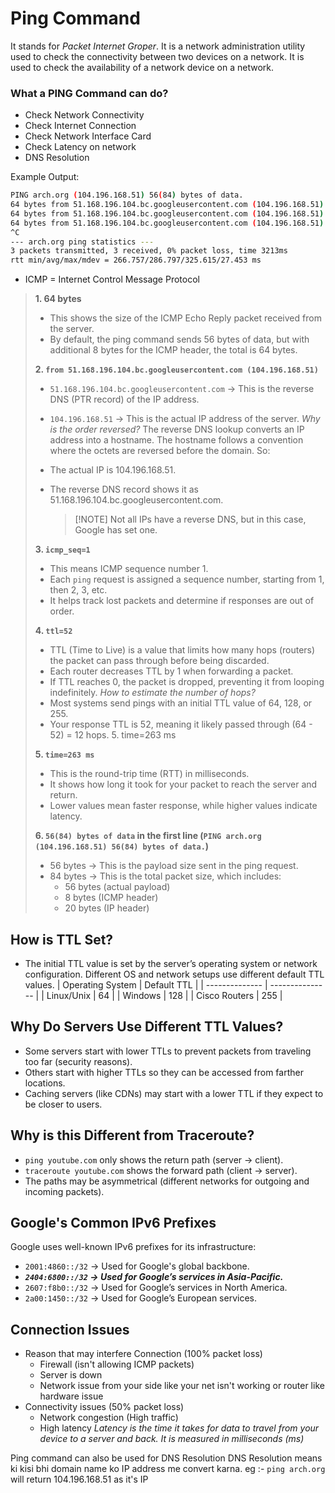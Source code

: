 # Ping Command

It stands for _Packet Internet Groper_. It is a network administration utility used to check the connectivity between two devices on a network. It is used to check the availability of a network device on a network.

### What a PING Command can do?

- Check Network Connectivity
- Check Internet Connection
- Check Network Interface Card
- Check Latency on network
- DNS Resolution

Example Output:

```bash ping arch.org
PING arch.org (104.196.168.51) 56(84) bytes of data.
64 bytes from 51.168.196.104.bc.googleusercontent.com (104.196.168.51): icmp_seq=1 ttl=52 time=268 ms
64 bytes from 51.168.196.104.bc.googleusercontent.com (104.196.168.51): icmp_seq=2 ttl=52 time=267 ms
64 bytes from 51.168.196.104.bc.googleusercontent.com (104.196.168.51): icmp_seq=3 ttl=52 time=326 ms
^C
--- arch.org ping statistics ---
3 packets transmitted, 3 received, 0% packet loss, time 3213ms
rtt min/avg/max/mdev = 266.757/286.797/325.615/27.453 ms
```

- ICMP = Internet Control Message Protocol

> **1. 64 bytes**
>
> - This shows the size of the ICMP Echo Reply packet received from the server.
> - By default, the ping command sends 56 bytes of data, but with additional 8 bytes for the ICMP header, the total is 64 bytes.
>
> **2. `from 51.168.196.104.bc.googleusercontent.com (104.196.168.51)`**
>
> - `51.168.196.104.bc.googleusercontent.com` -> This is the reverse DNS (PTR record) of the IP address.
> - `104.196.168.51` → This is the actual IP address of the server.
>   _Why is the order reversed?_
>   The reverse DNS lookup converts an IP address into a hostname.
>   The hostname follows a convention where the octets are reversed before the domain.
>   So:
> - The actual IP is 104.196.168.51.
> - The reverse DNS record shows it as 51.168.196.104.bc.googleusercontent.com.
>
>   > [!NOTE] Not all IPs have a reverse DNS, but in this case, Google has set one.
>
> **3. `icmp_seq=1`**
>
> - This means ICMP sequence number 1.
> - Each `ping` request is assigned a sequence number, starting from 1, then 2, 3, etc.
> - It helps track lost packets and determine if responses are out of order.
>
> **4. `ttl=52`**
>
> - TTL (Time to Live) is a value that limits how many hops (routers) the packet can pass through before being discarded.
> - Each router decreases TTL by 1 when forwarding a packet.
> - If TTL reaches 0, the packet is dropped, preventing it from looping indefinitely.
>   _How to estimate the number of hops?_
> - Most systems send pings with an initial TTL value of 64, 128, or 255.
> - Your response TTL is 52, meaning it likely passed through (64 - 52) = 12 hops. 5. time=263 ms
>
> **5. `time=263 ms`**
>
> - This is the round-trip time (RTT) in milliseconds.
> - It shows how long it took for your packet to reach the server and return.
> - Lower values mean faster response, while higher values indicate latency.
>
> **6. `56(84) bytes of data` in the first line (`PING arch.org (104.196.168.51) 56(84) bytes of data.`)**
>
> - 56 bytes → This is the payload size sent in the ping request.
> - 84 bytes → This is the total packet size, which includes:
>   - 56 bytes (actual payload)
>   - 8 bytes (ICMP header)
>   - 20 bytes (IP header)

## How is TTL Set?

- The initial TTL value is set by the server’s operating system or network configuration. Different OS and network setups use different default TTL values.
  | Operating System | Default TTL |
  | -------------- | --------------- |
  | Linux/Unix | 64 |
  | Windows | 128 |
  | Cisco Routers | 255 |

## Why Do Servers Use Different TTL Values?

- Some servers start with lower TTLs to prevent packets from traveling too far (security reasons).
- Others start with higher TTLs so they can be accessed from farther locations.
- Caching servers (like CDNs) may start with a lower TTL if they expect to be closer to users.

## Why is this Different from Traceroute?

- `ping youtube.com` only shows the return path (server → client).
- `traceroute youtube.com` shows the forward path (client → server).
- The paths may be asymmetrical (different networks for outgoing and incoming packets).

## Google's Common IPv6 Prefixes

Google uses well-known IPv6 prefixes for its infrastructure:

- `2001:4860::/32` → Used for Google's global backbone.
- **_`2404:6800::/32` → Used for Google’s services in Asia-Pacific._**
- `2607:f8b0::/32` → Used for Google’s services in North America.
- `2a00:1450::/32` → Used for Google’s European services.

## Connection Issues

- Reason that may interfere Connection (100% packet loss)
  - Firewall (isn't allowing ICMP packets)
  - Server is down
  - Network issue from your side like your net isn't working or router like hardware issue
- Connectivity issues (50% packet loss)
  - Network congestion (High traffic)
  - High latency _Latency is the time it takes for data to travel from your device to a server and back. It is measured in milliseconds (ms)_

Ping command can also be used for DNS Resolution
DNS Resolution means ki kisi bhi domain name ko IP address me convert karna. eg :- `ping arch.org` will return 104.196.168.51 as it's IP

